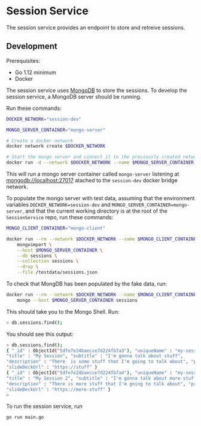 # Session Service

The session service provides an endpoint to store and retreive sessions.

## Development

Prerequisites:

* Go 1.12 minimum
* Docker

The session service uses [MongoDB](https://www.mongodb.com) to store
the sessions. To develop the session service, a MongoDB server should be
running.

Run these commands:

```sh
DOCKER_NETWORK="session-dev"

MONGO_SERVER_CONTAINER="mongo-server"

# Create a docker network
docker network create $DOCKER_NETWORK

# Start the mongo server and connect it to the previously created network and open on port 27017 on host
docker run -d --network $DOCKER_NETWORK --name $MONGO_SERVER_CONTAINER -p 27017:27017 mongo
```

This will run a mongo server container called `mongo-server` listening at [mongodb://localhost:27017](mongodb://localhost:27017)
atached to the `session-dev` docker bridge network.

To populate the mongo server with test data, assuming that the environment
variables `DOCKER_NETWORK=session-dev` and `MONGO_SERVER_CONTAINER=mongo-server`,
and that the current working directory is at the root of the `SessionService` repo,
run these commands:

```sh
MONGO_CLIENT_CONTAINER="mongo-client"

docker run --rm --network $DOCKER_NETWORK --name $MONGO_CLIENT_CONTAINER -v `pwd`/testdata:/testdata mongo \
    mongoimport \
    --host $MONGO_SERVER_CONTAINER \
    --db sessions \
    --collection sessions \
    --drop \
    --file /testdata/sessions.json
```

To check that MongDB has been populated by the fake data, run:

```sh
docker run --rm --network $DOCKER_NETWORK --name $MONGO_CLIENT_CONTAINER -it mongo \
    mongo --host $MONGO_SERVER_CONTAINER sessions
```

This should take you to the Mongo Shell. Run:

```sh
> db.sessions.find();
```

You should see this output:

```sh
> db.sessions.find();
{ "_id" : ObjectId("5dfe7e24baecce7d224fb7a3"), "uniqueName" : "my-session",
"title" : "My Session", "subtitle" : "I'm gonna talk about stuff",
"description" : "There  is some stuff that I'm going to talk about", "presenterId" : "me123",
"slideDeckUrl" : "https://stuff" }
{ "_id" : ObjectId("5dfe7e24baecce7d224fb7a4"), "uniqueName" : "my-session-2",
"title" : "My Session 2", "subtitle" : "I'm gonna talk about more stuff",
"description" : "There is more stuff that I'm going to talk about", "presenterId" : "me123",
"slideDeckUrl" : "https://more-stuff" }
>
```

To run the session service, run

```sh
go run main.go
```
